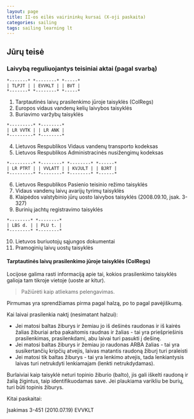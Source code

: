 ```yaml
---
layout: page
title: II-os eilės vairininkų kursai (X-oji paskaita)
categories: sailing
tags: sailing learning lt
---
```


## Jūrų teisė

### Laivybą reguliuojantys teisiniai aktai (pagal svarbą)

```
*-------* *--------* *-----* 
| TLPJT | | EVVKLT | | BVT |
*-------* *--------* *-----*
```

1. Tarptautinės laivų prasilenkimo jūroje taisyklės (ColRegs)
2. Europos vidaus vandenų kelių laivybos taisyklės
3. Buriavimo varžybų taisyklės

```
*---------* *--------*
| LR VVTK | | LR ANK |
*---------* *--------*
```

4. Lietuvos Respublikos Vidaus vandenų transporto kodeksas
5. Lietuvos Respublikos Administracinės nusižengimų kodeksas

```
*---------* *--------* *--------* *------*
| LR PTRT | | VVLATT | | KVJULT | | BJRT |
*---------* *--------* *--------* *------*
```

6. Lietuvos Respublikos Pasienio teisinio režimo taisyklės
7. Vidaus vandenų laivų avarijų tyrimų taisyklės
8. Klaipėdos valstybinio jūrų uosto laivybos taisyklės (2008.09.10, įsak. 3-327)
9. Burinių jachtų registravimo taisyklės

```
*--------* *--------*
| LBS d. | | PLU t. |
*--------* *--------*
```

10. Lietuvos buriuotojų sąjungos dokumentai
11. Pramoginių laivų uostų taisyklės


#### Tarptautinės laivų prasilenkimo jūroje taisyklės (ColRegs)

Locijose galima rasti informaciją apie tai, kokios prasilenkimo taisyklės galioja tam tikroje vietoje (uoste ar kitur).

> Pažiūrėti kaip atliekams pelengavimas.

Pirmumas yra sprendžiamas pirma pagal halzą, po to pagal pavėjiškumą.

Kai laivai prasilenkia naktį (nesimatant halzui):

- Jei matosi baltas žiburys ir žemiau jo iš dešinės raudonas ir iš kairės žalias žiburiai arba pakaitomis raudnas ir žalias - tai yra priešpriešinis prasilenkimas, prasilenkdami, abu laivai turi pasukti į dešinę.
- Jei matosi baltas žiburys ir žemiau jo raudonas ARBA žalias - tai yra susikertančių kripčių atvejis, laivas matantis raudoną žiburį turi praleisti
- Jei matosi tik baltas žiburys - tai yra lenkimo atvejis, tada lenkiantysis laivas turi netrukdyti lenkiamajam (lenkti netrukdydamas).


Burlaiviai kaip taisyklė neturi topinio žiburio (balto), jis gali iškelti raudoną ir žalią žigintus, taip identifikuodamas save. Jei plaukiama varikliu be burių, turi būti topinis žiburys.



Kitai paskaitai:

Įsakimas 3-451 (2010.07.19) EVVKLT
